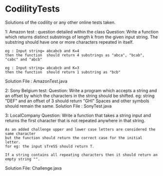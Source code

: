 # CodilityTests
Solutions of the codility or any other online tests taken.

1: Amazon test : question detailed within the class
Question: Write a function which returns distinct substrings of length k from the given input string.
    The substring should have one or more characters repeated in itself.

    eg : Input string= abcabcb and K=4
    then the function  should return 4 substrings as "abca", "bcab", "cabc" and "abcb"

    eg : Input string= abcabcb and K=3
    then the function  should return 1 substring as "bcb"
Solution File :
    AmazonTest.java


2: Sony Belgium test:
Question: 
    Write a program which accepts a string and an offset by which the characters in the string should be shifted.
    eg: string "DEF" and an offset of 3 should return "GHI"
    Spaces and other symbols should remain the same. 
Solution File :
    SonyTest.java


3: LocalCompany
Question:
    Write a function that takes a string input and returns the first character 
    that is not repeated anywhere in that string.

    As an added challenge upper and lower case letters are considered the same character 
    but the function should return the correct case for the initial letter.
    for eg: the input sTreSS should return T.

    If a string contains all repeating characters then it should return an empty string "".
Solution File:
    Challenge.java
